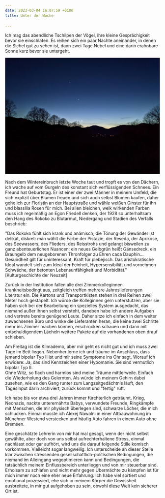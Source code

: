 ```yaml
---
date: 2023-03-04 16:07:59 +0100
title: Unter der Woche

---
```

Ich mag das abendliche Tschilpen der Vögel, ihre kleine Gesprächigkeit bevor sie einschlafen. Es reihen sich ein paar Nächte aneinander, in denen die Sichel gut zu sehen ist, dann zwei Tage Nebel und eine darin erahnbare Sonne kurz bevor sie untergeht.

![](/uploads/nacht-1.jpg)

Nach dem Wintereinbruch letzte Woche taut und tropft es von den Dächern, ich wache auf vom Gurgeln des konstant sich verflüssigenden Schnees. Ein Freund hat Geburtstag. Er ist einer der zwei Männer in meinem Umfeld, die sich explizit über Blumen freuen und sich auch selbst Blumen kaufen, daher gehe ich zur Floristin an der Hauptstraße und wähle weißen Ginster für ihn und blasslila Rosen für mich. Bei allen bleichen, welk wirkenden Farben muss ich regelmäßig an Egon Friedell denken, der 1928 so unterhaltsam den Hang des Rokoko zu Blutarmut, Niedergang und Stadien des Verfalls beschrieb:

"Das Rokoko fühlt sich krank und anämisch, die Tönung der Gewänder ist delikat, diskret: man wählt die Farbe der Pistazie, der Reseda, der Aprikose, des Seewassers, des Flieders, des Reisstrohs und gelangt bisweilen zu ganz abenteuerlichen Nuancen: ein neues Gelbgrün heißt Gänsedreck, ein Braungelb dem neugeborenen Thronfolger zu Ehren caca Dauphin... Gesundheit gilt für uninteressant, Kraft für plebejisch. Das aristokratische Ideal wandelt sich zum Ideal der Feinheit, Hypersensibiliät und vornehmen Schwäche, der betonten Lebensunfähigkeit und Morbidität."  \[Kulturgeschichte der Neuzeit\]

Zurück in der Institution fallen alle drei Zimmerkolleginnen krankheitsbedingt aus, zeitgleich treffen mehrere Jahreslieferungen Literatur ein. Die Kartons und Transportkisten stehen in drei Reihen zwei Meter hoch gestapelt. Ich würde die Kolleginnen gern unterstützen, aber sie haben sich bei der Bearbeitung ein spezielles System ausgedacht, das niemand außer ihnen selbst versteht, daneben habe ich andere Aufgaben und vertrete bereits genügend Leute. Daher sitze ich einfach in dem weiter zuwachsenen Büro und winke die Lieferanten heran, die keine zwei Schritte mehr ins Zimmer machen können, erschrocken schauen und dann mit entschuldigendem Lächeln weitere Pakete auf die vorhandenen oben drauf schieben.

Am Freitag ist die Klimademo, aber mir geht es nicht gut und ich muss zwei Tage im Bett liegen. Nebenher lerne ich und träume im Anschluss, dass jemand bipolar Typ II ist und mir seine Symptome ins Ohr sagt. Worauf ich erwidere: Ja, das sind Kennzeichen einer Hypomanie. Sie sind vermutlich bipolar Typ II.  
Ohne Witz, so flach und harmlos sind meine Träume mittlerweile. Einfach die Wiederholung des Gelernten. Als würde ich meinem Gehirn dabei zusehen, wie es den Gang runter zum Langzeitgedächtnis läuft, den Tagesinput darin archiviert, zurück kommt und "fertig" ruft.

Ich habe bis vor etwa drei Jahren immer fürchterlich geträumt. Krieg, Neonazis, nackte unterernährte Babys, verwundete Freunde, Ringkämpfe mit Menschen, die mir physisch überlegen sind, schwarze Löcher, die mich schlucken. Einmal musste ich Alexej Nawalni in einer Altbauwohnung im Münchner Westend verstecken und häufig Auto fahren in einem Auto ohne Bremsen. 

Eine geschätzte Lehrerin von mir hat mal gesagt, wenn der nicht selbst gewählte, aber doch von uns selbst aufrechterhaltene Stress, einmal nachlässt oder gar aufhört, wird uns die darauf folgende Stille komisch vorkommen. Vielleicht sogar langweilig. Ich unterscheide an dieser Stelle klar zwischen stressenden gesellschaftlich-politischen Bedingungen, die niemand im Alleingang wegoptimieren kann und Bedingungen, die tatsächlich meinem Einflussbereich unterliegen und von mir steuerbar sind. Erholsam zu schlafen und nicht mehr gegen Übermächte zu kämpfen ist für mich immer noch eine eher neue Erfahrung. Ich habe viel sortiert und emotional prozessiert, ehe sich in meinem Körper die Gewissheit ausbreitete, in mir gut aufgehoben zu sein, obwohl diese Welt kein sicherer Ort ist.